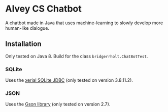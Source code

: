 # Alvey CS Chatbot
A chatbot made in Java that uses machine-learning to slowly develop more human-like dialogue.

## Installation
Only tested on Java 8. Build for the class `bridgerrholt.ChatBotTest`.

### SQLite
Uses the [xerial SQLite JDBC](https://bitbucket.org/xerial/sqlite-jdbc/downloads) (only tested on version 3.8.11.2).

### JSON
Uses the [Gson library](http://repo1.maven.org/maven2/com/google/code/gson/gson/2.7/) (only tested on version 2.7).